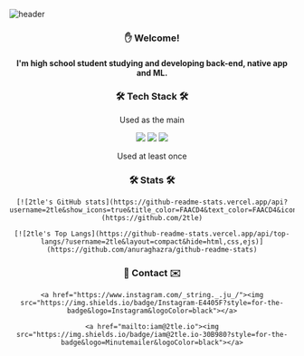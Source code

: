 ![header](https://capsule-render.vercel.app/api?type=waving&color=fad7d4&height=300&section=header&text=👨‍💻2tle's%20github&fontSize=80)

<h3 align="center">✋ Welcome!</h3>
<h4 align="center">I'm high school student studying and developing back-end, native app and ML.</h6>


<h3 align="center">🛠 Tech Stack 🛠</h3>
<p align="center">Used as the main</p>
<p align="center">
    <img src="https://img.shields.io/badge/Javascript-F7DF1E?style=for-the-badge&logo=Javascript&logoColor=black">
    <img src="https://img.shields.io/badge/Node.js-339933?style=for-the-badge&logo=Node.js&logoColor=black">
    <img src="https://img.shields.io/badge/Kotlin-7F52FF?style=for-the-badge&logo=Kotlin&logoColor=black">
</p>

<p align="center">Used at least once</p>
<p align="center"></p>

<h3 align="center">🛠 Stats 🛠</h3>
<div align="center" style="text-align:center">
    
    [![2tle's GitHub stats](https://github-readme-stats.vercel.app/api?username=2tle&show_icons=true&title_color=FAACD4&text_color=FAACD4&icon_color=FAACD4&border_color=FAACD4&count_private=true)](https://github.com/2tle)
    
    [![2tle's Top Langs](https://github-readme-stats.vercel.app/api/top-langs/?username=2tle&layout=compact&hide=html,css,ejs)](https://github.com/anuraghazra/github-readme-stats)
</div>

<h3 align="center">📮 Contact ✉️</h3>
<div align="center" style="text-align:center">
    
    <a href="https://www.instagram.com/_string._.ju_/"><img src="https://img.shields.io/badge/Instagram-E4405F?style=for-the-badge&logo=Instagram&logoColor=black"></a>
    
    <a href="mailto:iam@2tle.io"><img src="https://img.shields.io/badge/iam@2tle.io-30B980?style=for-the-badge&logo=Minutemailer&logoColor=black"></a>
</div>

